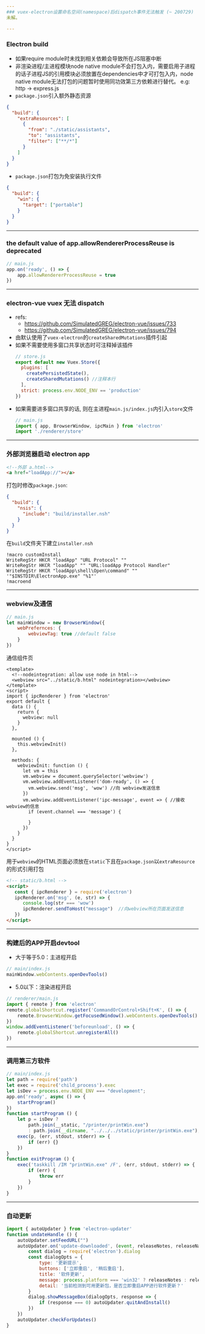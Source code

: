 ```yaml
---
### vuex-electron设置命名空间(namespace)后dispatch事件无法触发 (~ 200729)
未解。

---
```

### Electron build
- 如果require module时未找到相关依赖会导致所在JS阻塞中断
- 非渲染进程/主进程模块node native module不会打包入内，需要启用子进程的话子进程JS的引用模块必须放置在dependencies中才可打包入内，node native module无法打包的问题暂时使用同功效第三方依赖进行替代。 e.g: http -> express.js
- ```package.json```引入额外静态资源
```json
{
  "build": {
    "extraResources": [
      {
        "from": "./static/assistants",
        "to": "assistants",
        "filter": ["**/*"]
      }
    ]
  }
}
```
- ```package.json```打包为免安装执行文件
```json
{
  "build": {
    "win": {
      "target": ["portable"]
    }
  }
}
```

---
### the default value of app.allowRendererProcessReuse is deprecated
```js
// main.js
app.on('ready', () => {
    app.allowRendererProcessReuse = true
})
```

--- 

### electron-vue vuex 无法 dispatch
- refs: 
  - https://github.com/SimulatedGREG/electron-vue/issues/733
  - https://github.com/SimulatedGREG/electron-vue/issues/794
- 由默认使用了```vuex-electron```的```createSharedMutations```插件引起
- 如果不需要使用多窗口共享状态时可注释掉该插件
  ```js
  // store.js
  export default new Vuex.Store({
    plugins: [
      createPersistedState(),
      createSharedMutations() //注释本行
    ],
    strict: process.env.NODE_ENV == 'production'
  })
  ```
- 如果需要进多窗口共享的话, 则在主进程```main.js/index.js```内引入```store```文件
  ```js
  // main.js
  import { app, BrowserWindow, ipcMain } from 'electron'
  import './renderer/store'
  ```

---
### 外部浏览器启动 electron app
```html
<!--外部 a.html-->
<a href="loadApp://"></a>
```
打包时修改```package.json```:
```json
{
  "build": {
    "nsis": {
      "include": "build/installer.nsh" 
    }
  }
}
```
在```build```文件夹下建立```installer.nsh```
```
!macro customInstall
WriteRegStr HKCR "loadApp" "URL Protocol" ""
WriteRegStr HKCR "loadApp" "" "URL:loadApp Protocol Handler"
WriteRegStr HKCR "loadApp\shell\Open\command" "" '"$INSTDIR\ElectronApp.exe" "%1"'
!macroend
```

---
### webview及通信
```js
// main.js
let mainWindow = new BrowserWindow({
    webPrefernces: {
        webviewTag: true //default false
    }
})
```
通信组件页
```vue
<template>
  <!--nodeintegration: allow use node in html-->
  <webview src="../static/b.html" nodeintegration></webview>
</template>
<script>
import { ipcRenderer } from 'electron'
export default {
  data () {
    return {
      webview: null
    }
  },
  
  mounted () {
    this.webviewInit()
  },
  
  methods: {
    webviewInit: function () {
      let vm = this
      vm.webview = document.querySelector('webview')
      vm.webview.addEventListener('dom-ready', () => {
        vm.webview.send('msg', 'wow') //向 webview发送信息 
      })
      vm.webview.addEventListener('ipc-message', event => { //接收webview的信息 
        if (event.channel === 'message') {
          
        }
      })
    }
  }
}
</script>
```
用于```webview```的HTML页面必须放在```static```下且在```package.json```以```extraResource```的形式引用打包
```html
<!-- static/b.html -->
<script>
   const { ipcRenderer } = require('electron')
   ipcRenderer.on('msg', (e, str) => {
      console.log(str === 'wow')
      ipcRenderer.sendToHost("message")  //向webview所在页面发送信息
   })
</script>
```

---
### 构建后的APP开启devtool
- 大于等于5.0：主进程开启
```js
// main/index.js
mainWindow.webContents.openDevTools()
```
- 5.0以下：渲染进程开启
```js
// renderer/main.js
import { remote } from 'electron'
remote.globalShortcut.register('CommandOrControl+Shift+K', () => {
    remote.BrowserWindow.getFocusedWindow().webContents.openDevTools()
})
window.addEventListener('beforeunload', () => {
    remote.globalShortcut.unregisterAll()
})
```

---

### 调用第三方软件
```js
// main/index.js
let path = require('path')
let exec = require('child_process').exec
let isDev = process.env.NODE_ENV === "development";
app.on('ready', async () => {
    startProgram()
})
function startProgram () {
    let p = isDev ? 
        path.join(__static, "/printer/printWin.exe")
        : path.join(__dirname, "../../../static/printer/printWin.exe");
    exec(p, (err, stdout, stderr) => {
        if (err) {}
    })
}
function exitProgram () {
    exec('taskkill /IM "printWin.exe" /F', (err, stdout, stderr) => {
        if (err) {
            throw err
        }
    })
}
```

---
### 自动更新
```js
import { autoUpdater } from 'electron-updater'
function undateHandle () {
    autoUpdater.setFeedURL("")
    autoUpdater.on('update-downloaded', (event, releaseNotes, releaseName) => {
        const dialog = require('electron').dialog
        const dialogOpts = {
            type: '更新提示',
            buttons: ['立即重启', '稍后重启'],
            title: '软件更新',
            message: process.platform === 'win32' ? releaseNotes : releaseName,
            detail: '当前检测到可用更新包，是否立即重启APP进行软件更新？'
        }
        dialog.showMessageBox(dialogOpts, response => {
            if (response === 0) autoUpdater.quitAndInstall()
        })
    })
    autoUpdater.checkForUpdates()
}
```
